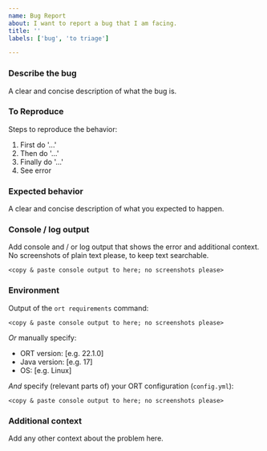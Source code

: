 ```yaml
---
name: Bug Report
about: I want to report a bug that I am facing.
title: ''
labels: ['bug', 'to triage']

---
```

### Describe the bug

A clear and concise description of what the bug is.

### To Reproduce

Steps to reproduce the behavior:

1. First do '...'
2. Then do '...'
3. Finally do '...'
4. See error

### Expected behavior

A clear and concise description of what you expected to happen.

### Console / log output

Add console and / or log output that shows the error and additional context.
No screenshots of plain text please, to keep text searchable.

```
<copy & paste console output to here; no screenshots please>
```

### Environment

Output of the `ort requirements` command:

```
<copy & paste console output to here; no screenshots please>
```

*Or* manually specify:

* ORT version: [e.g. 22.1.0]
* Java version: [e.g. 17]
* OS: [e.g. Linux]

*And* specify (relevant parts of) your ORT configuration (`config.yml`):

```
<copy & paste console output to here; no screenshots please>
```

### Additional context

Add any other context about the problem here.

